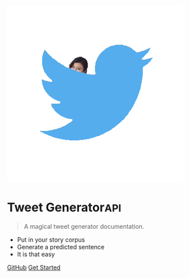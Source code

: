 ![logo](image.png)

# Tweet Generator<small>API</small>

> A magical tweet generator documentation.

- Put in your story corpus
- Generate a predicted sentence
- It is that easy

[GitHub](https://github.com/ruhsane/bew1.2-testdocs)
[Get Started](#table-of-contents)
